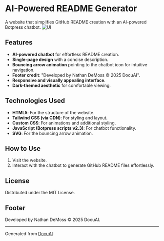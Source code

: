 # AI-Powered README Generator 

A website that simplifies GitHub README creation with an AI-powered Botpress chatbot. 
   ![UI](DocuAI/docuai.png)

## Features 

- **AI-powered chatbot** for effortless README creation. 
- **Single-page design** with a concise description. 
- **Bouncing arrow animation** pointing to the chatbot icon for intuitive navigation. 
- **Footer credit**: "Developed by Nathan DeMoss © 2025 DocuAI". 
- **Responsive and visually appealing interface**. 
- **Dark-themed aesthetic** for comfortable viewing. 

## Technologies Used 

- **HTML5**: For the structure of the website. 
- **Tailwind CSS (via CDN)**: For styling and layout. 
- **Custom CSS**: For animations and additional styling. 
- **JavaScript (Botpress scripts v2.3)**: For chatbot functionality. 
- **SVG**: For the bouncing arrow animation. 

## How to Use 

1. Visit the website. 
2. Interact with the chatbot to generate GitHub README files effortlessly. 

## License 

Distributed under the MIT License. 

## Footer 

Developed by Nathan DeMoss © 2025 DocuAI. 

--- 
Generated from [DocuAI](https://docu-ai-git.vercel.app/) 
